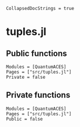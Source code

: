 ```@meta
CollapsedDocStrings = true
```

# tuples.jl

## Public functions

```@autodocs
Modules = [QuantumACES]
Pages = ["src/tuples.jl"]
Private = false
```

## Private functions

```@autodocs
Modules = [QuantumACES]
Pages = ["src/tuples.jl"]
Public = false
```
